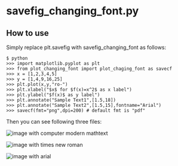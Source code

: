 # savefig_changing_font.py

## How to use

Simply replace plt.savefig with savefig_changing_font as follows:

    $ python
    >>> import matplotlib.pyplot as plt
    >>> from plot_changing_font import plot_chaging_font as savecf
    >>> x = [1,2,3,4,5]
    >>> y = [1,4,9,16,25]
    >>> plt.plot(x,y,"ro-")
    >>> plt.xlabel("$x$ for $f(x)=x^2$ as x label")
    >>> plt.ylabel("$f(x)$ as y label")
    >>> plt.annotate("Sample Text1",[1.5,18])
    >>> plt.annotate("Sample Text2",[1.5,15],fontname="Arial")
    >>> savecf(fmt="png",dpi=200) # default fmt is "pdf"

 Then you can see following three files:

![image with computer modern mathtext](https://github.com/ehki/savefig-changing-font/blob/master/out_cm.png?raw=true "out_cm.png")

![image with times new roman](https://github.com/ehki/savefig-changing-font/blob/master/out_times.png?raw=true "out_times.png")

![image with arial](https://github.com/ehki/savefig-changing-font/blob/master/out_arial.png?raw=true "out_arial.png")
